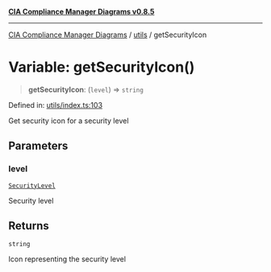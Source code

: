 [**CIA Compliance Manager Diagrams v0.8.5**](../../README.md)

***

[CIA Compliance Manager Diagrams](../../modules.md) / [utils](../README.md) / getSecurityIcon

# Variable: getSecurityIcon()

> **getSecurityIcon**: (`level`) => `string`

Defined in: [utils/index.ts:103](https://github.com/Hack23/cia-compliance-manager/blob/b7c3bc9644fb5b9d82b5b184ba290206da25104b/src/utils/index.ts#L103)

Get security icon for a security level

## Parameters

### level

[`SecurityLevel`](../../index/type-aliases/SecurityLevel.md)

Security level

## Returns

`string`

Icon representing the security level
